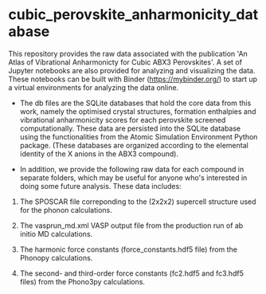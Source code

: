 # cubic_perovskite_anharmonicity_database

This repository provides the raw data associated with the publication 'An Atlas of Vibrational Anharmonicty for Cubic ABX3 Perovskites'. A set of Jupyter notebooks are also provided for analyzing and visualizing the data. These notebooks can be built with Binder (https://mybinder.org/) to start up a virtual environments for analyzing the data online.

* The db files are the SQLite databases that hold the core data from this work, namely the optimised crystal structures, formation enthalpies and vibrational anharmonicity scores for each perovskite screened computationally. These data are persisted into the SQLite database using the functionalities from the Atomic Simulation Environment Python package. (These databases are organized according to the elemental identity of the X anions in the ABX3 compound). 

* In addition, we provide the following raw data for each compound in separate folders, which may be useful for anyone who's interested in doing some future analysis. These data includes:

1. The SPOSCAR file correponding to the (2x2x2) supercell structure used for the phonon calculations.

2. The vasprun_md.xml VASP output file from the production run of ab initio MD calculations. 

3. The harmonic force constants (force_constants.hdf5 file) from the Phonopy calculations.

4. The second- and third-order force constants (fc2.hdf5 and fc3.hdf5 files) from the Phono3py calculations.
